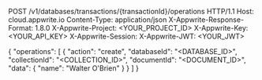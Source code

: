POST /v1/databases/transactions/{transactionId}/operations HTTP/1.1
Host: cloud.appwrite.io
Content-Type: application/json
X-Appwrite-Response-Format: 1.8.0
X-Appwrite-Project: <YOUR_PROJECT_ID>
X-Appwrite-Key: <YOUR_API_KEY>
X-Appwrite-Session: 
X-Appwrite-JWT: <YOUR_JWT>

{
  "operations": [
	    {
	        "action": "create",
	        "databaseId": "<DATABASE_ID>",
	        "collectionId": "<COLLECTION_ID>",
	        "documentId": "<DOCUMENT_ID>",
	        "data": {
	            "name": "Walter O'Brien"
	        }
	    }
	]
}
